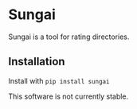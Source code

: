 # Sungai

Sungai is a tool for rating directories.

## Installation

Install with ```pip install sungai```

This software is not currently stable.
